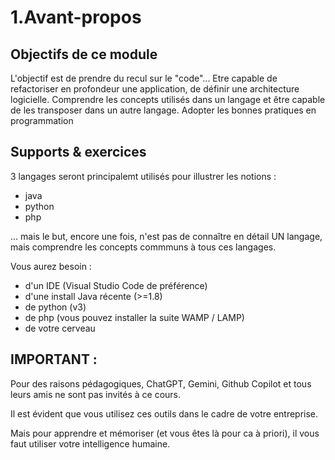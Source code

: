 # 1.Avant-propos

## Objectifs de ce module

L'objectif est de prendre du recul sur le "code"...
Etre capable de refactoriser en profondeur une application, 
de définir une architecture logicielle.
Comprendre les concepts utilisés dans un langage et être capable de les transposer dans un autre langage.
Adopter les bonnes pratiques en programmation

## Supports & exercices

3 langages seront principalemt utilisés pour illustrer les notions  :

- java
- python
- php

... mais le but, encore une fois, n'est pas de connaître en détail UN langage, mais comprendre les concepts commmuns à tous ces langages.

Vous aurez besoin : 

- d'un IDE (Visual Studio Code de préférence)
- d'une install Java récente (>=1.8)
- de python (v3)
- de php (vous pouvez installer la suite WAMP / LAMP)
- de votre cerveau

IMPORTANT :
-----------
Pour des raisons pédagogiques, ChatGPT, Gemini, Github Copilot et tous leurs amis ne sont pas invités à ce cours.

Il est évident que vous utilisez ces outils dans le cadre de votre entreprise.

Mais pour apprendre et mémoriser (et vous êtes là pour ca à priori), il vous faut utiliser votre intelligence humaine.
